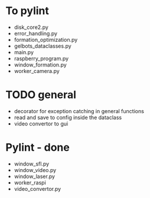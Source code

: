 # To pylint
- disk_core2.py
- error_handling.py
- formation_optimization.py
- gelbots_dataclasses.py
- main.py
- raspberry_program.py
- window_formation.py
- worker_camera.py


# TODO general
- decorator for exception catching in general functions
- read and save to config inside the dataclass
- video convertor to gui
# Pylint - done

- window_sfl.py
- window_video.py
- window_laser.py
- worker_raspi
- video_convertor.py